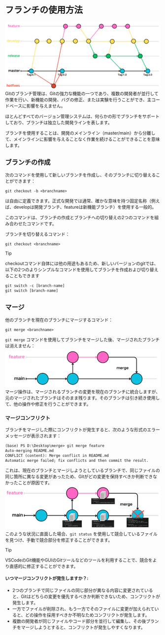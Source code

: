# フランチの使用方法
![git基本コマンドの示意図.](asset/git_flow.png)
Gitのブランチ管理は、Gitの強力な機能の一つであり、複数の開発者が並行して作業を行い、新機能の開発、バグの修正、または実験を行うことができ、主コードベースに影響を与えません。

ほとんどすべてのバージョン管理システムは、何らかの形でブランチをサポートしており、ブランチは独立した開発ラインを表します。

ブランチを使用することは、開発のメインライン（master/main）から分離して、メインラインに影響を与えることなく作業を続けることができることを意味します。
 
  
## ブランチの作成

次のコマンドを使用して新しいブランチを作成し、そのブランチに切り替えることができます：
```
git checkout -b <branchname>
```
<branchname>は自由に定義できます。正式な開発では通常、確かな意味を持つ固定名称（例えば、developは開発ブランチ、featureは新機能ブランチ）を使用する一般的。

このコマンドは、ブランチの作成とブランチへの切り替えの2つのコマンドを組み合わせたコマンドです。

ブランチを切り替えるコマンド：
```
git checkout <branchname>
```
> [!TIP]
> checkoutコマンド自体には他の用途もあるため、新しいバージョンのgitでは、以下の2つのよりシンプルなコマンドを使用してブランチを作成および切り替えることもできます
> ```
> git switch -c [branch-name]
> git switch [branch-name]
> ```
 
 
## マージ

他のブランチを現在のブランチにマージするコマンド：
```
git merge <branchname>
```
`git merge` コマンドを使用してブランチをマージした後、マージされたブランチは消えません：
![git基本コマンドの示意図.](asset/merge_image.png)
マージ操作は、マージされるブランチの変更を現在のブランチに統合しますが、元のマージされたブランチはそのまま残ります。そのブランチは引き続き使用して、他の操作や修正を行うことができます。
 
### マージコンフリクト
ブランチをマージした際にコンフリクトが発生すると、次のような形式のエラーメッセージが表示されます：
```
(base) PS D:\Desktop\merge> git merge feature
Auto-merging README.md
CONFLICT (content): Merge conflict in README.md
Automatic merge failed; fix conflicts and then commit the result.
```
これは、現在のブランチとマージしようとしているブランチで、同じファイルの同じ箇所に異なる変更があったため、Gitがどの変更を保持すべきか判断できなかったことが原因です。
![git基本コマンドの示意図.](asset/merge_error_image.png)
このような状況に直面した場合、`git status` を使用して競合しているファイルを見つけ、手動で競合部分を修正することができます。

> [!TIP]
> VSCodeのGit機能やGUIのGitツールなどのツールを利用することで、競合をより直感的に修正することができます。
 
#### いつマージコンフリクトが発生しますか？:
* 2つのブランチで同じファイルの同じ部分が異なる内容に変更されていると、Gitはどちらの変更を優先するべきか判断できないため、コンフリクトが発生します。
* 一方でファイルが削除され、もう一方でそのファイルに変更が加えられていると、どの操作を採用すべきか不明なためコンフリクトが発生します。
* 複数の開発者が同じファイルやコード部分を並行して編集し、その後ブランチをマージしようとすると、コンフリクトが発生しやすくなります。
